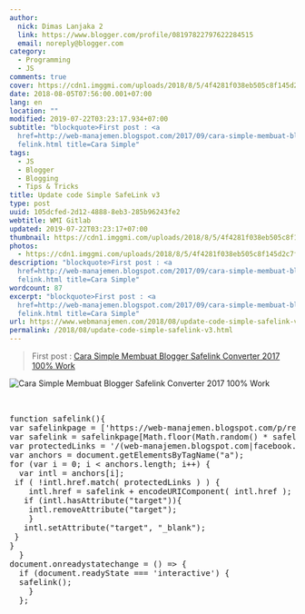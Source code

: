 ```yaml
---
author:
  nick: Dimas Lanjaka 2
  link: https://www.blogger.com/profile/08197822797622284515
  email: noreply@blogger.com
category:
  - Programming
  - JS
comments: true
cover: https://cdn1.imggmi.com/uploads/2018/8/5/4f4281f038eb505c8f145d2c7f0b4f04-full.png
date: 2018-08-05T07:56:00.001+07:00
lang: en
location: ""
modified: 2019-07-22T03:23:17.934+07:00
subtitle: "blockquote>First post : <a
  href=http://web-manajemen.blogspot.com/2017/09/cara-simple-membuat-blogger-sa\
  felink.html title=Cara Simple"
tags:
  - JS
  - Blogger
  - Blogging
  - Tips & Tricks
title: Update code Simple SafeLink v3
type: post
uuid: 105dcfed-2d12-4888-8eb3-285b96243fe2
webtitle: WMI Gitlab
updated: 2019-07-22T03:23:17+07:00
thumbnail: https://cdn1.imggmi.com/uploads/2018/8/5/4f4281f038eb505c8f145d2c7f0b4f04-full.png
photos:
  - https://cdn1.imggmi.com/uploads/2018/8/5/4f4281f038eb505c8f145d2c7f0b4f04-full.png
description: "blockquote>First post : <a
  href=http://web-manajemen.blogspot.com/2017/09/cara-simple-membuat-blogger-sa\
  felink.html title=Cara Simple"
wordcount: 87
excerpt: "blockquote>First post : <a
  href=http://web-manajemen.blogspot.com/2017/09/cara-simple-membuat-blogger-sa\
  felink.html title=Cara Simple"
url: https://www.webmanajemen.com/2018/08/update-code-simple-safelink-v3.html
permalink: /2018/08/update-code-simple-safelink-v3.html
---
```


<blockquote>First post : <a href="http://web-manajemen.blogspot.com/2017/09/cara-simple-membuat-blogger-safelink.html" title="Cara Simple Membuat Blogger Safelink Converter 2017 100% Work" alt="Cara Simple Membuat Blogger Safelink Converter 2017 100% Work">Cara Simple Membuat Blogger Safelink Converter 2017 100% Work</a></blockquote><img src="https://cdn1.imggmi.com/uploads/2018/8/5/4f4281f038eb505c8f145d2c7f0b4f04-full.png" title="Cara Simple Membuat Blogger Safelink Converter 2017 100% Work" alt="Cara Simple Membuat Blogger Safelink Converter 2017 100% Work"><pre><br><br>function safelink(){<br>var safelinkpage = ['https://web-manajemen.blogspot.com/p/redirect.html?u=','https://web-manajemen.blogspot.com/p/a.html?u='];<br>var safelink = safelinkpage[Math.floor(Math.random() * safelinkpage.length)] + encodeURIComponent( 'http://linkshrink.net/zslz=' );<br>var protectedLinks = '/(web-manajemen.blogspot.com|facebook.com|fb.me|bing.com|www.google.com|plus.google.com)/';<br>var anchors = document.getElementsByTagName("a");<br>for (var i = 0; i &lt; anchors.length; i++) {<br>  var intl = anchors[i];<br> if ( !intl.href.match( protectedLinks ) ) {<br>    intl.href = safelink + encodeURIComponent( intl.href );<br>   if (intl.hasAttribute("target")){<br>    intl.removeAttribute("target");<br>    }<br>   intl.setAttribute("target", "_blank");<br> }<br>}<br>  }<br>document.onreadystatechange = () =&gt; {<br>  if (document.readyState === 'interactive') {<br>  safelink(); <br>    }<br>  };<br><br></pre><!-- https://codepen.io/dimaslanjaka/pen/OvvzVR.js -->